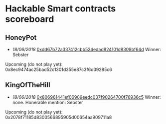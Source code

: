 # Hackable Smart contracts scoreboard

## HoneyPot
* *18/06/2018* [0xdd67b72a337412cbb524edad824101d8309bf64d](https://ropsten.etherscan.io/address/0xdd67b72a337412cbb524edad824101d8309bf64d)
Winner: Sebster

Upcoming (do not play yet): 0x8ec9474ac25bad52c1301d355e87c3f6d39285c6


## KingOfTheHill
* *18/06/2018* [0x806961441ef06909eedc037f90264700f76936c5](https://ropsten.etherscan.io/address/0x806961441ef06909eedc037f90264700f76936c5) Winner: none. Honerable mention: Sebster

Upcoming (do not play yet): 0x2078f71185d8300566895905d00654aa909711a8
